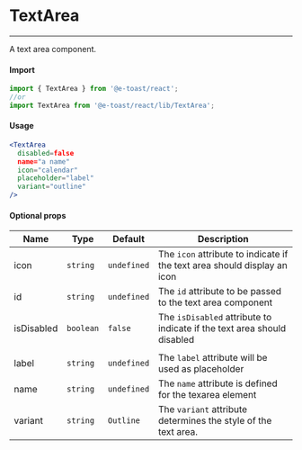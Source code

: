 # TextArea

<hr>

A text area component.

#### Import

```js
import { TextArea } from '@e-toast/react';
//or
import TextArea from '@e-toast/react/lib/TextArea';
```

#### Usage

```jsx
<TextArea
  disabled=false
  name="a name"
  icon="calendar"
  placeholder="label"
  variant="outline"
/>
```

#### Optional props

| Name         | Type       | Default    | Description               |
| ------------ | ---------- | ---------- | ------------------------- |
| icon         | `string`       | `undefined`    | The `icon` attribute to indicate if the text area should display an icon               |
| id         | `string`       | `undefined`    | The `id` attribute to be passed to the text area component               |
| isDisabled         | `boolean`       | `false`    | The `isDisabled` attribute to indicate if the text area should disabled
               |
| label         | `string`       | `undefined`    | The `label` attribute will be used as placeholder               |
| name         | `string`       | `undefined`    | The `name` attribute is defined for the texarea element               |
| variant         | `string`      | `Outline`    | The `variant` attribute determines the style of the text area.               |

